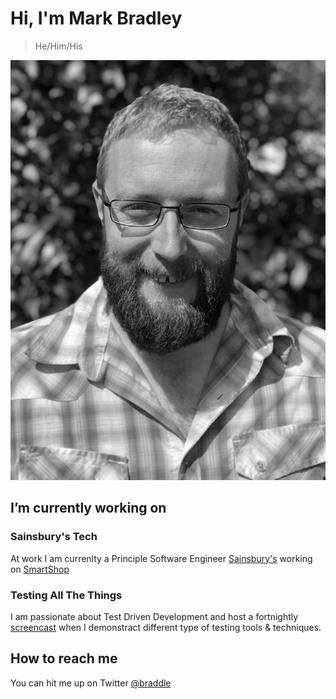 # Hi, I'm Mark Bradley

> He/Him/His

![](me.jpeg)

## I’m currently working on

### Sainsbury's Tech

At work I am currenlty a Principle Software Engineer [Sainsbury's](https://www.sainsburys.co.uk/) working on [SmartShop](https://smartshop.sainsburys.co.uk/)

### Testing All The Things

I am passionate about Test Driven Development and host a fortnightly [screencast](https://www.youtube.com/channel/UCzsn8sYybN5CC5CZz51pDMw/) when I demonstract different type of testing tools & techniques. 

## How to reach me

You can hit me up on Twitter [@braddle](https://twitter.com/braddle)


<!--
**braddle/braddle** is a ✨ _special_ ✨ repository because its `README.md` (this file) appears on your GitHub profile.

Here are some ideas to get you started:

- 🔭 I’m currently working on ...
- 🌱 I’m currently learning ...
- 👯 I’m looking to collaborate on ...
- 🤔 I’m looking for help with ...
- 💬 Ask me about ...
- 📫 How to reach me: ...
- 😄 Pronouns: ...
- ⚡ Fun fact: ...
-->
